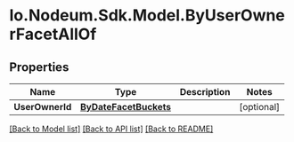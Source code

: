 # Io.Nodeum.Sdk.Model.ByUserOwnerFacetAllOf
## Properties

Name | Type | Description | Notes
------------ | ------------- | ------------- | -------------
**UserOwnerId** | [**ByDateFacetBuckets**](ByDateFacetBuckets.md) |  | [optional] 

[[Back to Model list]](../README.md#documentation-for-models) [[Back to API list]](../README.md#documentation-for-api-endpoints) [[Back to README]](../README.md)


